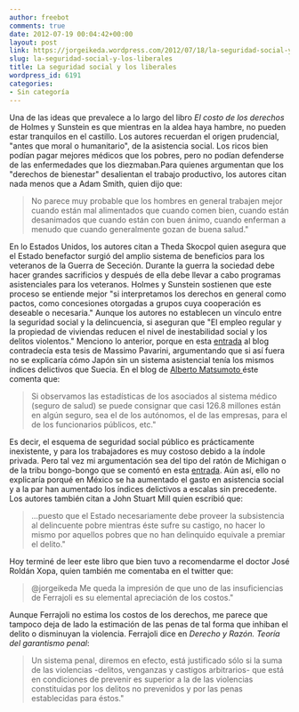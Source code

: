 ```yaml
---
author: freebot
comments: true
date: 2012-07-19 00:04:42+00:00
layout: post
link: https://jorgeikeda.wordpress.com/2012/07/18/la-seguridad-social-y-los-liberales/
slug: la-seguridad-social-y-los-liberales
title: La seguridad social y los liberales
wordpress_id: 6191
categories:
- Sin categoría
---
```


Una de las ideas que prevalece a lo largo del libro _El costo de los derechos_ de Holmes y Sunstein es que mientras en la aldea haya hambre, no pueden estar tranquilos en el castillo. 
Los autores recuerdan el origen prudencial, "antes que moral o humanitario", de la asistencia social. Los ricos bien podían pagar mejores médicos que los pobres, pero no podían defenderse de las enfermedades que los diezmaban.Para quienes argumentan que los "derechos de bienestar" desalientan el trabajo productivo, los autores citan nada menos que a Adam Smith, quien dijo que:




<blockquote>No parece muy probable que los hombres en general trabajen mejor cuando están mal alimentados que cuando comen bien, cuando están desanimados que cuando están con buen ánimo, cuando enferman a menudo que cuando generalmente gozan de buena salud."</blockquote>




En lo Estados Unidos, los autores citan a Theda Skocpol quien asegura que el Estado benefactor surgió del amplio sistema de beneficios para los veteranos de la Guerra de Sececión. Durante la guerra la sociedad debe hacer grandes sacrificios y después de ella debe llevar a cabo programas asistenciales para los veteranos. Holmes y Sunstein sostienen que este proceso se entiende mejor "si interpretamos los derechos en general como pactos, como concesiones otorgadas a grupos cuya cooperación es deseable o necesaria." 
Aunque los autores no establecen un vínculo entre la seguridad social y la delincuencia, si aseguran que "El empleo regular y la propiedad de viviendas reducen el nivel de inestabilidad social y los delitos violentos." Menciono lo anterior, porque en esta [entrada](http://www.jorgeikeda.com/wordpress/?p=346) al blog contradecía esta tesis de Massimo Pavarini, argumentando que si así fuera no se explicaría cómo Japón sin un sistema asistencial tenía los mismos índices delictivos que Suecia. En el blog de [Alberto Matsumoto ](http://www.ideamatsu.com/seguridadsocial/700-3-8.htm) éste comenta que: 





<blockquote>Si observamos las estadísticas de los asociados al sistema médico (seguro de salud) se puede consignar que casi 126.8 millones están en algún seguro, sea el de los autónomos, el de las empresas, para el de los funcionarios públicos, etc."</blockquote>



Es decir, el esquema de seguridad social público es prácticamente inexistente, y para los trabajadores es muy costoso debido a la índole privada. Pero tal vez mi argumentación sea del tipo del ratón de Michigan o de la tribu bongo-bongo que se comentó en esta [entrada](http://www.jorgeikeda.com/wordpress/?p=3495). Aún así, ello no explicaría porqué en México se ha aumentado el gasto en asistencia social y a la par han aumentado los índices delictivos a escalas sin precedente.
Los autores también citan  a John Stuart Mill quien escribió que:




<blockquote>...puesto que el Estado necesariamente debe proveer la subsistencia al delincuente pobre mientras éste sufre su castigo, no hacer lo mismo por aquellos pobres que  no han delinquido equivale a premiar el delito."</blockquote>



Hoy terminé de leer este libro que bien tuvo a recomendarme el doctor José Roldán Xopa, quien también me comentaba en el twitter que:





<blockquote>@jorgeikeda Me queda la impresión de que uno de las insuficiencias de Ferrajoli es su elemental apreciación de los costos."</blockquote>



Aunque Ferrajoli no estima los costos de los derechos, me parece que tampoco deja de lado la estimación de las penas de tal forma que inhiban el delito o disminuyan la violencia. Ferrajoli dice en _Derecho y Razón. Teoría del garantismo penal_:





<blockquote>Un sistema penal, diremos en efecto, está justificado sólo si la suma de las violencias -delitos, venganzas y castigos arbitrarios- que está en condiciones de prevenir es superior a la de las violencias constituidas por los delitos no prevenidos y por las penas establecidas para éstos."</blockquote>





